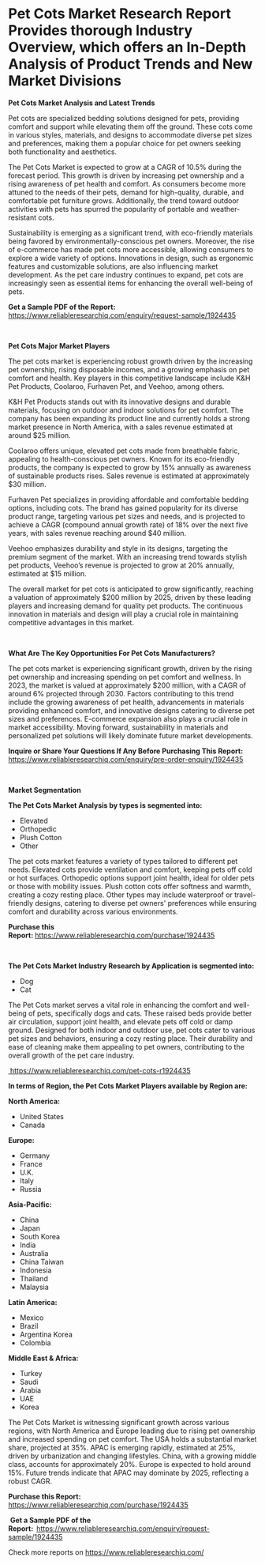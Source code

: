 <p><h1>Pet Cots Market Research Report Provides thorough Industry Overview, which offers an In-Depth Analysis of Product Trends and New Market Divisions</h1></p><p><strong>Pet Cots Market Analysis and Latest Trends</strong></p>
<p><p>Pet cots are specialized bedding solutions designed for pets, providing comfort and support while elevating them off the ground. These cots come in various styles, materials, and designs to accommodate diverse pet sizes and preferences, making them a popular choice for pet owners seeking both functionality and aesthetics.</p><p>The Pet Cots Market is expected to grow at a CAGR of 10.5% during the forecast period. This growth is driven by increasing pet ownership and a rising awareness of pet health and comfort. As consumers become more attuned to the needs of their pets, demand for high-quality, durable, and comfortable pet furniture grows. Additionally, the trend toward outdoor activities with pets has spurred the popularity of portable and weather-resistant cots.</p><p>Sustainability is emerging as a significant trend, with eco-friendly materials being favored by environmentally-conscious pet owners. Moreover, the rise of e-commerce has made pet cots more accessible, allowing consumers to explore a wide variety of options. Innovations in design, such as ergonomic features and customizable solutions, are also influencing market development. As the pet care industry continues to expand, pet cots are increasingly seen as essential items for enhancing the overall well-being of pets.</p></p>
<p><strong>Get a Sample PDF of the Report:&nbsp;</strong> <a href="https://www.reliableresearchiq.com/enquiry/request-sample/1924435?utm_campaign=2232&utm_medium=2&utm_source=Github&utm_content=ia&utm_term=09022025&utm_id=pet-cots">https://www.reliableresearchiq.com/enquiry/request-sample/1924435</a></p>
<p>&nbsp;</p>
<p><strong>Pet Cots Major Market Players</strong></p>
<p><p>The pet cots market is experiencing robust growth driven by the increasing pet ownership, rising disposable incomes, and a growing emphasis on pet comfort and health. Key players in this competitive landscape include K&H Pet Products, Coolaroo, Furhaven Pet, and Veehoo, among others.</p><p>K&H Pet Products stands out with its innovative designs and durable materials, focusing on outdoor and indoor solutions for pet comfort. The company has been expanding its product line and currently holds a strong market presence in North America, with a sales revenue estimated at around $25 million.</p><p>Coolaroo offers unique, elevated pet cots made from breathable fabric, appealing to health-conscious pet owners. Known for its eco-friendly products, the company is expected to grow by 15% annually as awareness of sustainable products rises. Sales revenue is estimated at approximately $30 million.</p><p>Furhaven Pet specializes in providing affordable and comfortable bedding options, including cots. The brand has gained popularity for its diverse product range, targeting various pet sizes and needs, and is projected to achieve a CAGR (compound annual growth rate) of 18% over the next five years, with sales revenue reaching around $40 million.</p><p>Veehoo emphasizes durability and style in its designs, targeting the premium segment of the market. With an increasing trend towards stylish pet products, Veehoo’s revenue is projected to grow at 20% annually, estimated at $15 million.</p><p>The overall market for pet cots is anticipated to grow significantly, reaching a valuation of approximately $200 million by 2025, driven by these leading players and increasing demand for quality pet products. The continuous innovation in materials and design will play a crucial role in maintaining competitive advantages in this market.</p></p>
<p>&nbsp;</p>
<p><strong>What Are The Key Opportunities For Pet Cots Manufacturers?</strong></p>
<p><p>The pet cots market is experiencing significant growth, driven by the rising pet ownership and increasing spending on pet comfort and wellness. In 2023, the market is valued at approximately $200 million, with a CAGR of around 6% projected through 2030. Factors contributing to this trend include the growing awareness of pet health, advancements in materials providing enhanced comfort, and innovative designs catering to diverse pet sizes and preferences. E-commerce expansion also plays a crucial role in market accessibility. Moving forward, sustainability in materials and personalized pet solutions will likely dominate future market developments.</p></p>
<p><strong>Inquire or Share Your Questions If Any Before Purchasing This Report:</strong> <a href="https://www.reliableresearchiq.com/enquiry/pre-order-enquiry/1924435?utm_campaign=2232&utm_medium=2&utm_source=Github&utm_content=ia&utm_term=09022025&utm_id=pet-cots">https://www.reliableresearchiq.com/enquiry/pre-order-enquiry/1924435</a></p>
<p>&nbsp;</p>
<p><strong>Market Segmentation</strong></p>
<p><strong>The Pet Cots Market Analysis by types is segmented into:</strong></p>
<p><ul><li>Elevated</li><li>Orthopedic</li><li>Plush Cotton</li><li>Other</li></ul></p>
<p><p>The pet cots market features a variety of types tailored to different pet needs. Elevated cots provide ventilation and comfort, keeping pets off cold or hot surfaces. Orthopedic options support joint health, ideal for older pets or those with mobility issues. Plush cotton cots offer softness and warmth, creating a cozy resting place. Other types may include waterproof or travel-friendly designs, catering to diverse pet owners' preferences while ensuring comfort and durability across various environments.</p></p>
<p><strong>Purchase this Report:&nbsp;</strong><a href="https://www.reliableresearchiq.com/purchase/1924435?utm_campaign=2232&utm_medium=2&utm_source=Github&utm_content=ia&utm_term=09022025&utm_id=pet-cots">https://www.reliableresearchiq.com/purchase/1924435</a></p>
<p>&nbsp;</p>
<p><strong>The Pet Cots Market Industry Research by Application is segmented into:</strong></p>
<p><ul><li>Dog</li><li>Cat</li></ul></p>
<p><p>The Pet Cots market serves a vital role in enhancing the comfort and well-being of pets, specifically dogs and cats. These raised beds provide better air circulation, support joint health, and elevate pets off cold or damp ground. Designed for both indoor and outdoor use, pet cots cater to various pet sizes and behaviors, ensuring a cozy resting place. Their durability and ease of cleaning make them appealing to pet owners, contributing to the overall growth of the pet care industry.</p></p>
<p><a href="https://www.reliableresearchiq.com/pet-cots-r1924435?utm_campaign=2232&utm_medium=2&utm_source=Github&utm_content=ia&utm_term=09022025&utm_id=pet-cots">&nbsp;https://www.reliableresearchiq.com/pet-cots-r1924435</a></p>
<p><strong>In terms of Region, the Pet Cots Market Players available by Region are:</strong></p>
<p>
    <p> <strong> North America: </strong>
        <ul>
            <li>United States</li>
            <li>Canada</li>
        </ul>
        </p> 
    <p> <strong> Europe: </strong>
        <ul>
            <li>Germany</li>
            <li>France</li>
            <li>U.K.</li>
            <li>Italy</li>
            <li>Russia</li>
        </ul>
        </p> 
    <p> <strong> Asia-Pacific: </strong>
        <ul>
            <li>China</li>
            <li>Japan</li>
            <li>South Korea</li>
            <li>India</li>
            <li>Australia</li>
            <li>China Taiwan</li>
            <li>Indonesia</li>
            <li>Thailand</li>
            <li>Malaysia</li>
        </ul>
        </p> 
    <p> <strong> Latin America: </strong>
        <ul>
            <li>Mexico</li>
            <li>Brazil</li>
            <li>Argentina Korea</li>
            <li>Colombia</li>
        </ul>
        </p> 
    <p> <strong> Middle East & Africa: </strong>
        <ul>
            <li>Turkey</li>
            <li>Saudi</li>
            <li>Arabia</li>
            <li>UAE</li>
            <li>Korea</li>
        </ul>
    </p>
    </p>
<p><p>The Pet Cots Market is witnessing significant growth across various regions, with North America and Europe leading due to rising pet ownership and increased spending on pet comfort. The USA holds a substantial market share, projected at 35%. APAC is emerging rapidly, estimated at 25%, driven by urbanization and changing lifestyles. China, with a growing middle class, accounts for approximately 20%. Europe is expected to hold around 15%. Future trends indicate that APAC may dominate by 2025, reflecting a robust CAGR.</p></p>
<p><strong>Purchase this Report: </strong><a href="https://www.reliableresearchiq.com/purchase/1924435?utm_campaign=2232&utm_medium=2&utm_source=Github&utm_content=ia&utm_term=09022025&utm_id=pet-cots">https://www.reliableresearchiq.com/purchase/1924435</a></p>
<p>&nbsp;<strong>Get a Sample PDF of the Report:&nbsp;&nbsp;</strong><a href="https://www.reliableresearchiq.com/enquiry/request-sample/1924435?utm_campaign=2232&utm_medium=2&utm_source=Github&utm_content=ia&utm_term=09022025&utm_id=pet-cots">https://www.reliableresearchiq.com/enquiry/request-sample/1924435</a></p>
<p><strong></strong></p>
<p>Check more reports on <a href="https://www.reliableresearchiq.com/?utm_campaign=2232&utm_medium=2&utm_source=Github&utm_content=ia&utm_term=09022025&utm_id=pet-cots">https://www.reliableresearchiq.com/</a></p>